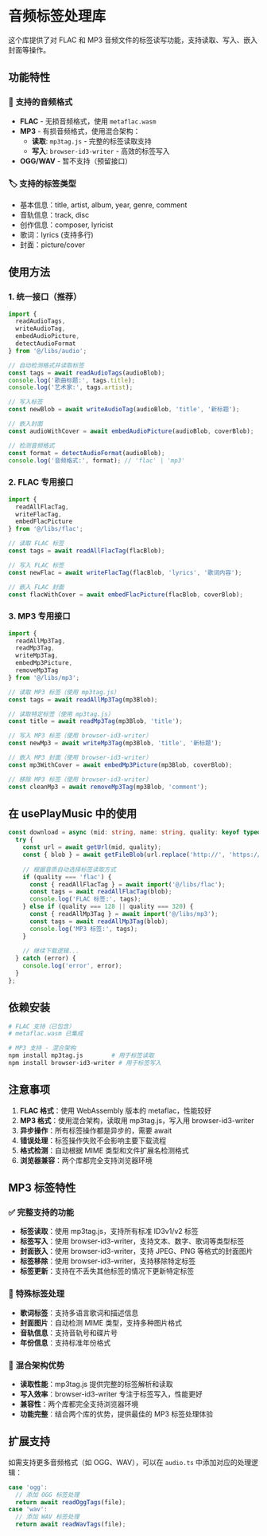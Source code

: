 # 音频标签处理库

这个库提供了对 FLAC 和 MP3 音频文件的标签读写功能，支持读取、写入、嵌入封面等操作。

## 功能特性

### 🎵 **支持的音频格式**
- **FLAC** - 无损音频格式，使用 `metaflac.wasm`
- **MP3** - 有损音频格式，使用混合架构：
  - **读取**: `mp3tag.js` - 完整的标签读取支持
  - **写入**: `browser-id3-writer` - 高效的标签写入
- **OGG/WAV** - 暂不支持（预留接口）

### 🏷️ **支持的标签类型**
- 基本信息：title, artist, album, year, genre, comment
- 音轨信息：track, disc
- 创作信息：composer, lyricist
- 歌词：lyrics (支持多行)
- 封面：picture/cover

## 使用方法

### 1. **统一接口（推荐）**

```typescript
import { 
  readAudioTags, 
  writeAudioTag, 
  embedAudioPicture,
  detectAudioFormat 
} from '@/libs/audio';

// 自动检测格式并读取标签
const tags = await readAudioTags(audioBlob);
console.log('歌曲标题:', tags.title);
console.log('艺术家:', tags.artist);

// 写入标签
const newBlob = await writeAudioTag(audioBlob, 'title', '新标题');

// 嵌入封面
const audioWithCover = await embedAudioPicture(audioBlob, coverBlob);

// 检测音频格式
const format = detectAudioFormat(audioBlob);
console.log('音频格式:', format); // 'flac' | 'mp3'
```

### 2. **FLAC 专用接口**

```typescript
import { 
  readAllFlacTag, 
  writeFlacTag, 
  embedFlacPicture 
} from '@/libs/flac';

// 读取 FLAC 标签
const tags = await readAllFlacTag(flacBlob);

// 写入 FLAC 标签
const newFlac = await writeFlacTag(flacBlob, 'lyrics', '歌词内容');

// 嵌入 FLAC 封面
const flacWithCover = await embedFlacPicture(flacBlob, coverBlob);
```

### 3. **MP3 专用接口**

```typescript
import { 
  readAllMp3Tag, 
  readMp3Tag, 
  writeMp3Tag, 
  embedMp3Picture,
  removeMp3Tag 
} from '@/libs/mp3';

// 读取 MP3 标签（使用 mp3tag.js）
const tags = await readAllMp3Tag(mp3Blob);

// 读取特定标签（使用 mp3tag.js）
const title = await readMp3Tag(mp3Blob, 'title');

// 写入 MP3 标签（使用 browser-id3-writer）
const newMp3 = await writeMp3Tag(mp3Blob, 'title', '新标题');

// 嵌入 MP3 封面（使用 browser-id3-writer）
const mp3WithCover = await embedMp3Picture(mp3Blob, coverBlob);

// 移除 MP3 标签（使用 browser-id3-writer）
const cleanMp3 = await removeMp3Tag(mp3Blob, 'comment');
```

## 在 usePlayMusic 中的使用

```typescript
const download = async (mid: string, name: string, quality: keyof typeof FileType = 'flac') => {
  try {
    const url = await getUrl(mid, quality);
    const { blob } = await getFileBlob(url.replace('http://', 'https://'));
    
    // 根据音质自动选择标签读取方式
    if (quality === 'flac') {
      const { readAllFlacTag } = await import('@/libs/flac');
      const tags = await readAllFlacTag(blob);
      console.log('FLAC 标签:', tags);
    } else if (quality === 128 || quality === 320) {
      const { readAllMp3Tag } = await import('@/libs/mp3');
      const tags = await readAllMp3Tag(blob);
      console.log('MP3 标签:', tags);
    }
    
    // 继续下载逻辑...
  } catch (error) {
    console.log('error', error);
  }
};
```

## 依赖安装

```bash
# FLAC 支持（已包含）
# metaflac.wasm 已集成

# MP3 支持 - 混合架构
npm install mp3tag.js        # 用于标签读取
npm install browser-id3-writer # 用于标签写入
```

## 注意事项

1. **FLAC 格式**：使用 WebAssembly 版本的 metaflac，性能较好
2. **MP3 格式**：使用混合架构，读取用 mp3tag.js，写入用 browser-id3-writer
3. **异步操作**：所有标签操作都是异步的，需要 await
4. **错误处理**：标签操作失败不会影响主要下载流程
5. **格式检测**：自动根据 MIME 类型和文件扩展名检测格式
6. **浏览器兼容**：两个库都完全支持浏览器环境

## MP3 标签特性

### ✅ **完整支持的功能**
- **标签读取**：使用 mp3tag.js，支持所有标准 ID3v1/v2 标签
- **标签写入**：使用 browser-id3-writer，支持文本、数字、歌词等类型标签
- **封面嵌入**：使用 browser-id3-writer，支持 JPEG、PNG 等格式的封面图片
- **标签移除**：使用 browser-id3-writer，支持移除特定标签
- **标签更新**：支持在不丢失其他标签的情况下更新特定标签

### 🎯 **特殊标签处理**
- **歌词标签**：支持多语言歌词和描述信息
- **封面图片**：自动检测 MIME 类型，支持多种图片格式
- **音轨信息**：支持音轨号和碟片号
- **年份信息**：支持标准年份格式

### 🔄 **混合架构优势**
- **读取性能**：mp3tag.js 提供完整的标签解析和读取
- **写入效率**：browser-id3-writer 专注于标签写入，性能更好
- **兼容性**：两个库都完全支持浏览器环境
- **功能完整**：结合两个库的优势，提供最佳的 MP3 标签处理体验

## 扩展支持

如需支持更多音频格式（如 OGG、WAV），可以在 `audio.ts` 中添加对应的处理逻辑：

```typescript
case 'ogg':
  // 添加 OGG 标签处理
  return await readOggTags(file);
case 'wav':
  // 添加 WAV 标签处理
  return await readWavTags(file);
```
